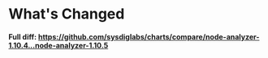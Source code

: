 # What's Changed

#### Full diff: https://github.com/sysdiglabs/charts/compare/node-analyzer-1.10.4...node-analyzer-1.10.5
